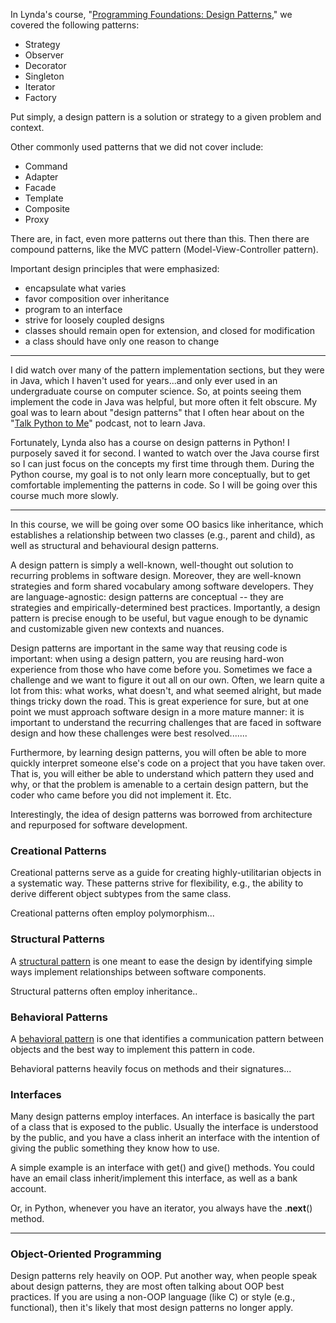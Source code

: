 


In Lynda's course, 
"[Programming Foundations: Design Patterns](https://www.lynda.com/Developer-Programming-Foundations-tutorials/Foundations-Programming-Design-Patterns/135365-2.html)," 
we covered the following patterns:
* Strategy 
* Observer 
* Decorator
* Singleton
* Iterator 
* Factory

Put simply, a design pattern is a solution or strategy to a given problem and context.

Other commonly used patterns that we did not cover include:
* Command
* Adapter
* Facade
* Template
* Composite
* Proxy

There are, in fact, even more patterns out there than this. Then there are compound patterns, like the MVC 
pattern (Model-View-Controller pattern).  

Important design principles that were emphasized:
* encapsulate what varies
* favor composition over inheritance
* program to an interface
* strive for loosely coupled designs
* classes should remain open for extension, and closed for modification
* a class should have only one reason to change


--------------------------------------------

I did watch over many of the pattern implementation sections, but they were in Java, which
I haven't used for years...and only ever used in an undergraduate course on computer science.  So,
at points seeing them implement the code in Java was helpful, but more often it felt 
obscure.  My goal was to learn about "design patterns" that I often hear about on the 
"[Talk Python to Me](https://talkpython.fm/)" podcast, not to learn Java.  

Fortunately, Lynda also has a course on design patterns in Python!  I purposely saved it for 
second.  I wanted to watch over the Java course first so I can just focus on the concepts
my first time through them.  During the Python course, my goal is to not only learn more conceptually,
but to get comfortable implementing the patterns in code.  So I will be going over this course
much more slowly.


----------------------------------------------

In this course, we will be going over some OO basics like inheritance, which establishes a relationship between two 
classes (e.g., parent and child), as well as structural and behavioural design patterns.

A design pattern is simply a well-known, well-thought out solution to recurring problems in software 
design.  Moreover, they are well-known strategies and form shared vocabulary among software 
developers.  They are language-agnostic: design patterns are conceptual -- they are strategies and
empirically-determined best practices.  Importantly, a design pattern is precise enough to be useful, 
but vague enough to be dynamic and customizable given new contexts and nuances.

Design patterns are important in the same way that reusing code is important: when using a design pattern, 
you are reusing hard-won experience from those who have come before you.  Sometimes we face a challenge and
we want to figure it out all on our own.  Often, we learn quite a lot from this: what works, what doesn't,
and what seemed alright, but made things tricky down the road.  This is great experience for sure, but at one
point we must approach software design in a more mature manner: it is important to understand the recurring
challenges that are faced in software design and how these challenges were best resolved.......

Furthermore, by learning design patterns, you will often be able to more quickly interpret someone else's
code on a project that you have taken over.  That is, you will either be able to understand which pattern
they used and why, or that the problem is amenable to a certain design pattern, but the coder who came before
you did not implement it.  Etc.

Interestingly, the idea of design patterns was borrowed from architecture and repurposed for software 
development.

### Creational Patterns
Creational patterns serve as a guide for creating highly-utilitarian objects in a systematic 
way.  These patterns strive for flexibility, e.g., the ability to derive different object subtypes from
the same class.

Creational patterns often employ polymorphism...

### Structural Patterns
A [structural pattern](https://en.wikipedia.org/wiki/Structural_pattern) is one meant to ease
the design by identifying simple ways implement relationships between software components.

Structural patterns often employ inheritance..

### Behavioral Patterns
A [behavioral pattern](https://en.wikipedia.org/wiki/Behavioral_pattern) is one that identifies
a communication pattern between objects and the best way to implement this pattern in code.

Behavioral patterns heavily focus on methods and their signatures...

### Interfaces
Many design patterns employ interfaces.  An interface is basically the part of a class
that is exposed to the public.  Usually the interface is understood by the public, and
you have a class inherit an interface with the intention of giving the public
something they know how to use.  

A simple example is an interface with get() and give() methods.  You could have an
email class inherit/implement this interface, as well as a bank account.  

Or, in Python, whenever you have an iterator, you always have the .__next__() method.

-------------------

### Object-Oriented Programming
Design patterns rely heavily on OOP.  Put another way, when people speak about design patterns,
they are most often talking about OOP best practices.  If you are using a non-OOP language (like
C) or style (e.g., functional), then it's likely that most design patterns no longer apply.
